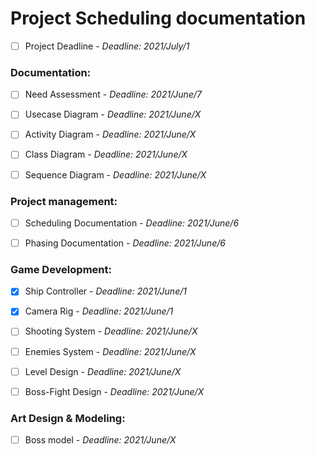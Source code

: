 # Project Scheduling documentation  

- [ ] Project Deadline - *Deadline: 2021/July/1*

### Documentation:  
- [ ] Need Assessment - *Deadline: 2021/June/7*
- [ ] Usecase Diagram - *Deadline: 2021/June/X*
- [ ] Activity Diagram - *Deadline: 2021/June/X*
- [ ] Class Diagram - *Deadline: 2021/June/X*
- [ ] Sequence Diagram - *Deadline: 2021/June/X*


### Project management:  
- [ ] Scheduling Documentation - *Deadline: 2021/June/6*
- [ ] Phasing Documentation  - *Deadline: 2021/June/6*


### Game Development:
- [x] Ship Controller - *Deadline: 2021/June/1*
- [x] Camera Rig - *Deadline: 2021/June/1*
- [ ] Shooting System - *Deadline: 2021/June/X*
- [ ] Enemies System - *Deadline: 2021/June/X*
- [ ] Level Design - *Deadline: 2021/June/X*
- [ ] Boss-Fight Design - *Deadline: 2021/June/X*


### Art Design & Modeling:
- [ ] Boss model - *Deadline: 2021/June/X*
